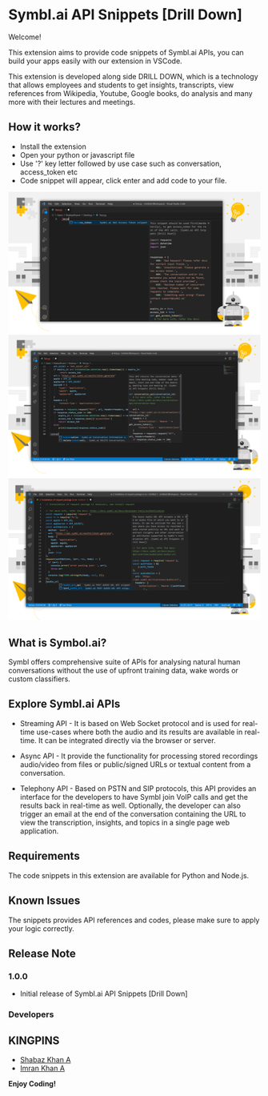 # Symbl.ai API Snippets [Drill Down]

Welcome!

This extension aims to provide code snippets of Symbl.ai APIs, you can build your apps easily with our extension in VSCode.

This extension is developed along side DRILL DOWN, which is a technology that allows employees and students to get insights, transcripts, view references from Wikipedia, Youtube, Google books, do analysis and many more with their lectures and meetings.

## How it works?

- Install the extension
- Open your python or javascript file
- Use '?' key letter followed by use case such as conversation, access_token etc
- Code snippet will appear, click enter and add code to your file.

<img src="https://github.com/Kingpins/Symblai-VSCode-extension/blob/main/images/Slide1.PNG" width="600px">
<img src="https://github.com/Kingpins/Symblai-VSCode-extension/blob/main/images/Slide2.PNG" width="600px">
<img src="https://github.com/Kingpins/Symblai-VSCode-extension/blob/main/images/Slide3.PNG" width="600px">


## What is Symbol.ai?

Symbl offers comprehensive suite of APIs for analysing natural human conversations without the use of upfront training data, wake words or custom classifiers.

## Explore Symbl.ai APIs

- Streaming API - It is based on Web Socket protocol and is used for real-time use-cases where both the audio and its results are available in real-time. It can be integrated directly via the browser or server.

- Async API - It provide the functionality for processing stored recordings audio/video from files or public/signed URLs or textual content from a conversation.

- Telephony API - Based on PSTN and SIP protocols, this API provides an interface for the developers to have Symbl join VoIP calls and get the results back in real-time as well. Optionally, the developer can also trigger an email at the end of the conversation containing the URL to view the transcription, insights, and topics in a single page web application.


## Requirements

The code snippets in this extension are available for Python and Node.js.

## Known Issues

The snippets provides API references and codes, please make sure to apply your logic correctly.

## Release Note

### 1.0.0

- Initial release of Symbl.ai API Snippets [Drill Down]


### Developers

## KINGPINS
* [Shabaz Khan A](http://www.linkedin.com/in/ambur-shabaz)
* [Imran Khan A]()

**Enjoy Coding!**
